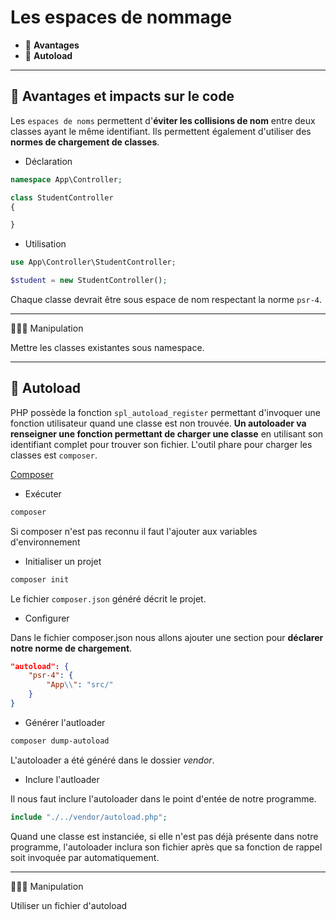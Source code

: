 # Les espaces de nommage

*  🔖 **Avantages**
*  🔖 **Autoload**

___

## 📑 Avantages et impacts sur le code

Les `espaces de noms` permettent d'**éviter les collisions de nom** entre deux classes ayant le même identifiant. Ils permettent également d'utiliser des **normes de chargement de classes**.

* Déclaration

```php
namespace App\Controller;

class StudentController
{

}
```

* Utilisation

```php
use App\Controller\StudentController;

$student = new StudentController();
```

Chaque classe devrait être sous espace de nom respectant la norme `psr-4`.

___

👨🏻‍💻 Manipulation

Mettre les classes existantes sous namespace.

___

## 📑 **Autoload**

PHP possède la fonction `spl_autoload_register` permettant d'invoquer une fonction utilisateur quand une classe est non trouvée. **Un autoloader va renseigner une fonction permettant de charger une classe** en utilisant son identifiant complet pour trouver son fichier. L'outil phare pour charger les classes est `composer`.

[Composer](https://getcomposer.org/Composer-Setup.exe)

* Exécuter

```bash
composer
```

Si composer n'est pas reconnu il faut l'ajouter aux variables d'environnement

* Initialiser un projet

```bash
composer init 
```

Le fichier `composer.json` généré décrit le projet.

* Configurer

Dans le fichier composer.json nous allons ajouter une section pour **déclarer notre norme de chargement**.

```json
"autoload": {
    "psr-4": {
        "App\\": "src/"
    }
}
```

* Générer l'autloader

```bash
composer dump-autoload
```

L'autoloader a été généré dans le dossier *vendor*.

* Inclure l'autloader

Il nous faut inclure l'autoloader dans le point d'entée de notre programme.

```php
include "./../vendor/autoload.php";
```

Quand une classe est instanciée, si elle n'est pas déjà présente dans notre programme, l'autoloader inclura son fichier après que sa fonction de rappel soit invoquée par automatiquement.

___

👨🏻‍💻 Manipulation

Utiliser un fichier d'autoload
